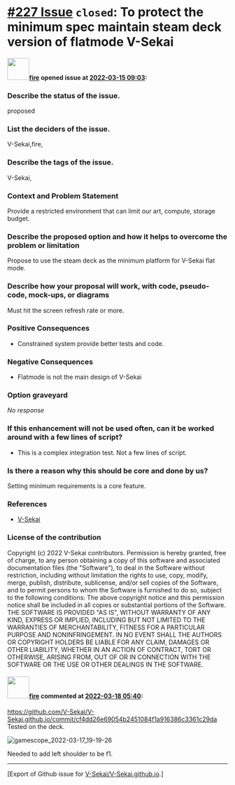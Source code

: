 # [\#227 Issue](https://github.com/V-Sekai/V-Sekai.github.io/issues/227) `closed`: To protect the minimum spec maintain steam deck version of flatmode V-Sekai

#### <img src="https://avatars.githubusercontent.com/u/32321?u=c2e06a3d2b49a467aa907e54aa259516440267cc&v=4" width="50">[fire](https://github.com/fire) opened issue at [2022-03-15 09:03](https://github.com/V-Sekai/V-Sekai.github.io/issues/227):

### Describe the status of the issue.

proposed

### List the deciders of the issue.

V-Sekai,fire,

### Describe the tags of the issue.

V-Sekai,

### Context and Problem Statement

Provide a restricted environment that can limit our art, compute, storage budget.



### Describe the proposed option and how it helps to overcome the problem or limitation

Propose to use the steam deck as the minimum platform for V-Sekai flat mode.

### Describe how your proposal will work, with code, pseudo-code, mock-ups, or diagrams

Must hit the screen refresh rate or more.

### Positive Consequences

- Constrained system provide better tests and code.

### Negative Consequences

- Flatmode is not the main design of V-Sekai

### Option graveyard

_No response_

### If this enhancement will not be used often, can it be worked around with a few lines of script?

- This is a complex integration test. Not a few lines of script.

### Is there a reason why this should be core and done by us?

Setting minimum requirements is a core feature.

### References

- [V-Sekai](https://v-sekai.org/)


### License of the contribution

Copyright (c) 2022 V-Sekai contributors. Permission is hereby granted, free of charge, to any person obtaining a copy of this software and associated documentation files (the "Software"), to deal in the Software without restriction, including without limitation the rights to use, copy, modify, merge, publish, distribute, sublicense, and/or sell copies of the Software, and to permit persons to whom the Software is furnished to do so, subject to the following conditions: The above copyright notice and this permission notice shall be included in all copies or substantial portions of the Software. THE SOFTWARE IS PROVIDED "AS IS", WITHOUT WARRANTY OF ANY KIND, EXPRESS OR IMPLIED, INCLUDING BUT NOT LIMITED TO THE WARRANTIES OF MERCHANTABILITY, FITNESS FOR A PARTICULAR PURPOSE AND NONINFRINGEMENT. IN NO EVENT SHALL THE AUTHORS OR COPYRIGHT HOLDERS BE LIABLE FOR ANY CLAIM, DAMAGES OR OTHER LIABILITY, WHETHER IN AN ACTION OF CONTRACT, TORT OR OTHERWISE, ARISING FROM, OUT OF OR IN CONNECTION WITH THE SOFTWARE OR THE USE OR OTHER DEALINGS IN THE SOFTWARE.

#### <img src="https://avatars.githubusercontent.com/u/32321?u=c2e06a3d2b49a467aa907e54aa259516440267cc&v=4" width="50">[fire](https://github.com/fire) commented at [2022-03-18 05:40](https://github.com/V-Sekai/V-Sekai.github.io/issues/227#issuecomment-1072051944):

https://github.com/V-Sekai/V-Sekai.github.io/commit/cf4dd26e69054b2451084f1a916386c3361c29da Tested on the deck.

![gamescope_2022-03-17_19-19-26](https://user-images.githubusercontent.com/32321/158944164-b73a1875-c209-4651-aa57-e1975aaadb52.png)

Needed to add left shoulder to be f1.


-------------------------------------------------------------------------------



[Export of Github issue for [V-Sekai/V-Sekai.github.io](https://github.com/V-Sekai/V-Sekai.github.io).]
